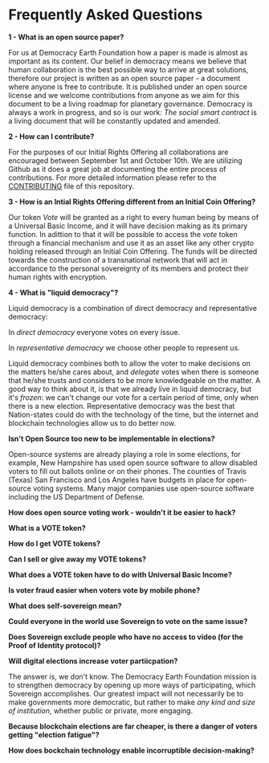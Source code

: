 
# Frequently Asked Questions





**1 - What is an open source paper?**

For us at Democracy Earth Foundation how a paper is made is almost as important as its content. Our belief in democracy means we believe that human collaboration is the best possible way to arrive at great solutions, therefore our project is written as an open source paper - a document where anyone is free to contribute. It is published under an open source license and we welcome contributions from anyone as we aim for this document to be a living roadmap for planetary governance. Democracy is always a work in progress, and so is our work: _The social smart contract_ is a living document that will be constantly updated and amended.

**2 - How can I contribute?**

For the purposes of our Initial Rights Offering all collaborations are encouraged between September 1st and October 10th. We are utilizing  Github as it does a great job at documenting the entire process of contributions. For more detailed information please refer to the [CONTRIBUTING](https://github.com/DemocracyEarth/paper/blob/master/CONTRIBUTING.md) file of this repository. 

**3 - How is an Intial Rights Offering different from an Initial Coin Offering?**

Our token _Vote_ will be granted as a right to every human being by means of a Universal Basic Income, and it will have decision making as its primary function. In adittion to that it will be possible to access the _vote_ token through a financial mechanism and use it as an asset like any other crypto holding released through an Initial Coin Offering. The funds will be directed towards the construction of a  transnational network that will act in accordance to the personal sovereignty of its members and protect their human rights with encryption.

**4 - What is "liquid democracy"?**

Liquid democracy is a combination of direct democracy and representative democracy:

In _direct democracy_ everyone votes on every issue. 

In _representative democracy_ we choose other people to represent us. 

Liquid democracy combines both to allow the voter to make decisions on the matters he/she cares about, and _delegate_ votes when there is someone that he/she trusts and considers to be more knowledgeable on the matter. A good way to think about it, is that we already live in liquid democracy, but it's _frozen_: we can't change our vote for a certain period of time, only when there is a new election. Representative democracy was the best that Nation-states could do with the technology of the time, but the internet and blockchain technologies allow us to do better now. 

**Isn't Open Source too new to be implementable in elections?**

Open-source systems are already playing a role in some elections, for example, New Hampshire has used open source software to allow disabled voters to fill out ballots online or on their phones.  The counties of Travis (Texas)  San Francisco and Los Angeles have budgets in place for open-source voting systems. Many major companies use open-source software including the US Department of Defense. 

**How does open source voting work - wouldn't it be easier to hack?**

**What is a VOTE token?**

**How do I get VOTE tokens?**

**Can I sell or give away my VOTE tokens?**

**What does a VOTE token have to do with Universal Basic Income?**

**Is voter fraud easier when voters vote by mobile phone?**

**What does self-sovereign mean?**

**Could everyone in the world use Sovereign to vote on the same issue?**

**Does Sovereign exclude people who have no access to video (for the Proof of Identity protocol)?**

**Will digital elections increase voter partiicpation?**

The answer is, we don't know. The Democracy Earth Foundation mission is to strengthen democracy by opening up more ways of participating, which Sovereign accomplishes.  Our greatest impact will not necessarily be to make governments more democratic, but rather to make _any kind and size of institution_, whether public or private, more engaging. 

**Because blockchain elections are far cheaper, is there a danger of voters getting "election fatigue"?**

**How does bockchain technology enable incorruptible decision-making?**



 
